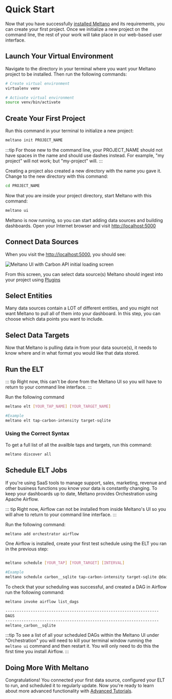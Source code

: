 # Quick Start

Now that you have successfully [installed Meltano]('/docs/installation.html) and its requirements, you can create your first project. Once we initialize a new project on the command line, the rest of your work will take place in our web-based user interface.

## Launch Your Virtual Environment

Navigate to the directory in your terminal where you want your Meltano project to be installed. Then run the following commands:

```bash
# Create virtual environment
virtualenv venv

# Activate virtual environment
source venv/bin/activate
```

## Create Your First Project

Run this command in your terminal to initialize a new project:

```bash
meltano init PROJECT_NAME
```

:::tip
For those new to the command line, your PROJECT_NAME should not have spaces in the name and should use dashes instead. For example, "my project" will not work; but "my-project" will.
:::

Creating a project also created a new directory with the name you gave it. Change to the new directory with this command:

```bash
cd PROJECT_NAME
```

Now that you are inside your project directory, start Meltano with this command:

```bash
meltano ui
```

Meltano is now running, so you can start adding data sources and building dashboards. Open your Internet browser and visit  [http://localhost:5000](http://localhost:5000)

## Connect Data Sources

When you visit the [http://localhost:5000](http://localhost:5000), you should see:

![Meltano UI with Carbon API initial loading screen](/screenshots/meltano-ui-carbon-tutorial-output.png)

From this screen, you can select data source(s) Meltano should ingest into your project using [Plugins](/docs/plugins.html)

## Select Entities

Many data sources contain a LOT of different entities, and you might not want Meltano to pull all of them into your dashboard. In this step, you can choose which data points you want to include.

## Select Data Targets

Now that Meltano is pulling data in from your data source(s), it needs to know where and in what format you would like that data stored.

## Run the ELT

::: tip
Right now, this can't be done from the Meltano UI so you will have to return to your command line interface. 
:::

Run the following command

```bash
meltano elt [YOUR_TAP_NAME] [YOUR_TARGET_NAME]

#Example
meltano elt tap-carbon-intensity target-sqlite
```

### Using the Correct Syntax

To get a full list of all the availble taps and targets, run this command:

```bash
meltano discover all
```

## Schedule ELT Jobs

If you're using SaaS tools to manage support, sales, marketing, revenue and other business functions you know your data is constantly changing. To keep your dashboards up to date, Meltano provides Orchestration using Apache Airflow.

::: tip
Right now, Airflow can not be installed from inside Meltano's UI so you will ahve to return to your command line interface.
:::

Run the following command:

```bash
meltano add orchestrator airflow
```

One Airflow is installed, create your first test schedule using the ELT you ran in the previous step:

```bash

meltano schedule [YOUR_TAP] [YOUR_TARGET] [INTERVAL]

#Example
meltano schedule carbon__sqlite tap-carbon-intensity target-sqlite @daily
```

To check that your scheduling was successful, and created a DAG in Airflow run the following command:

```bash
meltano invoke airflow list_dags

-------------------------------------------------------------------
DAGS
-------------------------------------------------------------------
meltano_carbon__sqlite
```

:::tip
To see a list of all your scheduled DAGs within the Meltano UI under "Orchestration" you will need to kill your terminal window running the `meltano ui` command and then restart it. You will only need to do this the first time you install Airflow.
:::

## Doing More With Meltano

Congratulations! You connected your first data source, configured your ELT to run, and scheduled it to regularly update. Now you're ready to learn about more advanced functionality with [Advanced Tutorials](/docs/tutorial.html).